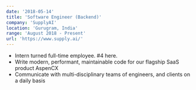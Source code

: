 ```yaml
---
date: '2018-05-14'
title: 'Software Engineer (Backend)'
company: 'SupplyAI'
location: 'Gurugram, India'
range: 'August 2018 - Present'
url: 'https://www.supply.ai/'
---
```


- Intern turned full-time employee. #4 here.
- Write modern, performant, maintainable code for our flagship SaaS product AspenCX
- Communicate with multi-disciplinary teams of engineers, and clients on a daily basis

